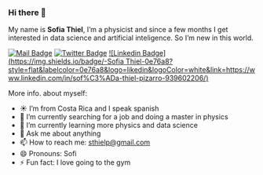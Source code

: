 ### Hi there 👋

My name is **Sofia Thiel**, I’m a physicist and since a few months I get interested in data science and artificial inteligence. 
So I’m new in this world.

[![Mail Badge](https://img.shields.io/badge/-sthielp-c0392b?style=flat&labelColor=c0392b&logo=gmail&logoColor=white)](mailto:sthielp@gmail.com)
[![Twitter Badge](https://img.shields.io/badge/-@SofiThiel-1ca0f1?style=flat&labelcolor=1ca0f1&logo=twitter&logoColor=white&link=https://twitter.com/SofiThiel)](https://twitter.com/SofiThiel)
[![Linkedin Badge](https://img.shields.io/badge/-Sofia Thiel-0e76a8?style=flat&labelcolor=0e76a8&logo=likedin&logoColor=white&link=https://www.linkedin.com/in/sof%C3%ADa-thiel-pizarro-939602206/)](https://www.linkedin.com/in/sof%C3%ADa-thiel-pizarro-939602206/)

More info. about myself:

- :sunny: I’m from Costa Rica and I speak spanish
- 🔭 I’m currently searching for a job and doing a master in physics
- 🌱 I’m currently learning more physics and data science 
- 💬 Ask me about anything 
- 📫 How to reach me: sthielp@gmail.com
- 😄 Pronouns: Sofi
- ⚡ Fun fact: I love going to the gym 


